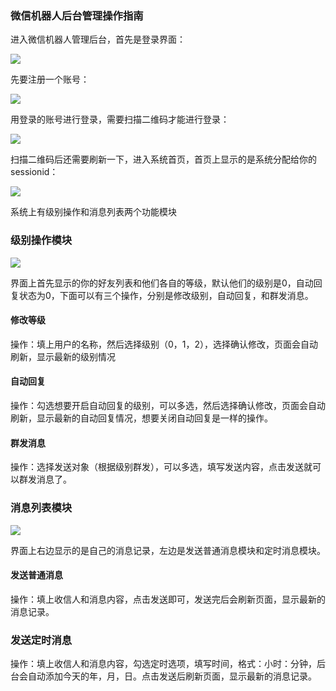 ### 微信机器人后台管理操作指南 ###

进入微信机器人管理后台，首先是登录界面：  

![](http://i.imgur.com/w13A3qO.png)

先要注册一个账号：    

![](http://i.imgur.com/H48WEP4.png)

用登录的账号进行登录，需要扫描二维码才能进行登录：

![](http://i.imgur.com/1GD37YU.png)

扫描二维码后还需要刷新一下，进入系统首页，首页上显示的是系统分配给你的sessionid：  

![](http://i.imgur.com/LphVBFq.png)

系统上有级别操作和消息列表两个功能模块
### 级别操作模块 ###

![](http://i.imgur.com/3JfIJgs.png)

界面上首先显示的你的好友列表和他们各自的等级，默认他们的级别是0，自动回复状态为0，下面可以有三个操作，分别是修改级别，自动回复，和群发消息。
#### 修改等级 ####
操作：填上用户的名称，然后选择级别（0，1，2），选择确认修改，页面会自动刷新，显示最新的级别情况

#### 自动回复 ####
操作：勾选想要开启自动回复的级别，可以多选，然后选择确认修改，页面会自动刷新，显示最新的自动回复情况，想要关闭自动回复是一样的操作。

#### 群发消息 ####
操作：选择发送对象（根据级别群发），可以多选，填写发送内容，点击发送就可以群发消息了。

### 消息列表模块 ###

![](http://i.imgur.com/IIqWKhy.png)

界面上右边显示的是自己的消息记录，左边是发送普通消息模块和定时消息模块。
#### 发送普通消息 ####
操作：填上收信人和消息内容，点击发送即可，发送完后会刷新页面，显示最新的消息记录。

### 发送定时消息 ###
操作：填上收信人和消息内容，勾选定时选项，填写时间，格式：小时：分钟，后台会自动添加今天的年，月，日。点击发送后刷新页面，显示最新的消息记录。